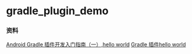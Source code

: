 # gradle_plugin_demo

### 资料
[Android Gradle 插件开发入门指南（一）,hello world](https://juejin.cn/post/6887581345384497165#heading-11)
[Gradle 插件hello world](https://github.com/lenebf/GradlePluginTutorial/tree/main/hello-plugin)
